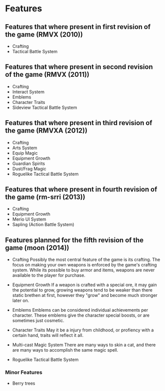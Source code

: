 Features
========

## Features that where present in first revision of the game (RMVX (2010))
* Crafting
* Tactical Battle System

## Features that where present in second revision of the game (RMVX (2011))
* Crafting
* Interact System
* Emblems
* Character Traits
* Sideview Tactical Battle System

## Features that where present in third revision of the game (RMVXA (2012))
* Crafting
* Arts System
* Equip Magic
* Equipment Growth
* Guardian Spirits
* Dust/Frag Magic
* Roguelike Tactical Battle System

## Features that where present in fourth revision of the game (rm-srri (2013))
* Crafting
* Equipment Growth
* Merio UI System
* Sapling (Action Battle System)

## Features planned for the fifth revision of the game (moon (2014))
* Crafting
  Possibly the most central feature of the game is its crafting.
  The focus on making your own weapons is enforced by the game's crafting
  system.
  While its possible to buy armor and items, weapons are never available
  to the player for purchase.

* Equipment Growth
  If a weapon is crafted with a special ore, it may gain the potential to grow,
  growing weapons tend to be weaker than there static brethen at first,
  however they "grow" and become much stronger later on.

* Emblems
  Emblems can be considered individual achievements per character.
  These emblems give the character special boosts, or are sometimes just
  cosmetic.

* Character Traits
  May it be a injury from childhood, or profiency with a certain hand,
  traits will reflect it all.

* Multi-cast Magic System
  There are many ways to skin a cat, and there are many ways to accomplish the
  same magic spell.

* Roguelike Tactical Battle System

### Minor Features
* Berry trees
